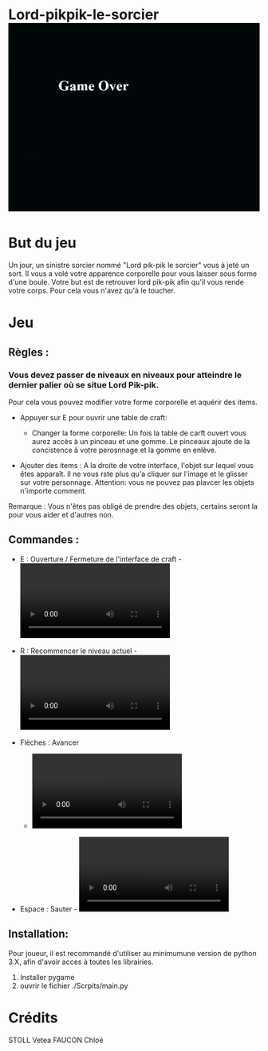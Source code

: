 # Lord-pikpik-le-sorcier ![alt text](/img/game_over.png)

# But du jeu
Un jour, un sinistre sorcier nommé "Lord pik-pik le sorcier" vous à jeté un sort. Il vous a volé votre apparence corporelle pour vous laisser sous forme d'une boule.
Votre but est de retrouver lord pik-pik afin qu'il vous rende votre corps. Pour cela vous n'avez qu'à le toucher.

# Jeu
## Règles :
### Vous devez passer de niveaux en niveaux pour atteindre le dernier palier où se situe Lord Pik-pik.

Pour cela vous pouvez modifier votre forme corporelle et aquérir des items.

- Appuyer sur E pour ouvrir une table de craft:
  
   - Changer la forme corporelle:
        Un fois la table de carft ouvert vous aurez accès à un pinceau et une gomme. Le pinceaux ajoute de la concistence à votre perosnnage et la gomme en enlève.
     
- Ajouter des items : A la droite de votre interface, l'objet sur lequel vous êtes apparaît. Il ne vous rste plus qu'a cliquer sur l'image et le glisser sur votre personnage. Attention: vous ne pouvez pas plavcer les objets n'importe comment.

Remarque : Vous n'êtes pas obligé de prendre des objets, certains seront la pour vous aider et d'autres non.

## Commandes :

- E : Ouverture / Fermeture de l'interface de craft 
      - ![alt text](/img/readme/interface.mp4)
  
- R : Recommencer le niveau actuel
      - ![alt text](/img/readme/reset.mp4)
  
-  Flèches : Avancer
      - ![alt text](/img/readme/bouger.mp4)
        
- Espace : Sauter
      - ![alt text](/img/readme/bouger.mp4)

      
## Installation:
Pour joueur, il est recommandé d'utiliser au minimumune version de python 3.X, afin d'avoir acces à toutes les librairies.

1. Installer pygame
2. ouvrir le fichier ./Scrpits/main.py


# Crédits
STOLL Vetea
FAUCON Chloé
